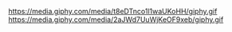 https://media.giphy.com/media/t8eDTnco1l1waUKoHH/giphy.gif
https://media.giphy.com/media/2aJWd7UuWjKeOF9xeb/giphy.gif
